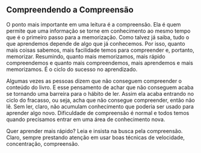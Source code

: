 ## Compreendendo a Compreensão

O ponto mais importante em uma leitura é a compreensão. Ela é quem permite que uma informação se torne em conhecimento ao mesmo tempo que é o primeiro passo para a memorização. Como talvez já saiba, tudo o que aprendemos depende de algo que já conhecemos. Por isso, quanto mais coisas sabemos, mais facilidade temos para compreender e, portanto, memorizar. Resumindo, quanto mais memorizamos, mais rápido compreendemos e quanto mais compreendemos, mais aprendemos e mais memorizamos. É o ciclo do sucesso no aprendizado.

Algumas vezes as pessoas dizem que não conseguem compreender o conteúdo do livro. E esse pensamento de achar que não conseguem acaba se tornando uma barreira para o hábito de ler. Assim ela acaba entrando no ciclo do fracasso, ou seja, acha que não consegue compreender, então não lê. Sem ler, claro, não acumulam conhecimento que poderia ser usado para aprender algo novo. Dificuldade de compreensão é normal e todos temos quando precisamos entrar em uma área de conhecimento nova. 

Quer aprender mais rápido? Leia e insista na busca pela compreensão. Claro, sempre prestando atenção em usar boas técnicas de velocidade, concentração, compreensão.

